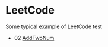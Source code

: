 # LeetCode
Some typical example of LeetCode test

- 02 [AddTwoNum](https://leetcode.com/problems/add-two-numbers)
